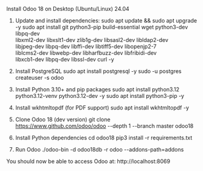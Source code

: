 Install Odoo 18 on Desktop (Ubuntu/Linux) 24.04
1. Update and install dependencies:
  sudo apt update && sudo apt upgrade -y
  sudo apt install git python3-pip build-essential wget python3-dev libpq-dev \
    libxml2-dev libxslt1-dev zlib1g-dev libsasl2-dev libldap2-dev \
    libjpeg-dev libpq-dev libffi-dev libtiff5-dev libopenjp2-7 \
    liblcms2-dev libwebp-dev libharfbuzz-dev libfribidi-dev \
    libxcb1-dev libpq-dev libssl-dev curl -y

2. Install PostgreSQL
  sudo apt install postgresql -y
  sudo -u postgres createuser -s odoo
3. Install Python 3.10+ and pip packages
  sudo apt install python3.12 python3.12-venv python3.12-dev -y
  sudo apt install python3-pip -y
4. Install wkhtmltopdf (for PDF support)
  sudo apt install wkhtmltopdf -y
5. Clone Odoo 18 (dev version)
  git clone https://www.github.com/odoo/odoo --depth 1 --branch master odoo18
6. Install Python dependencies
  cd odoo18
  pip3 install -r requirements.txt
7. Run Odoo
  ./odoo-bin -d odoo18db -r odoo --addons-path=addons 

You should now be able to access Odoo at: 
http://localhost:8069
